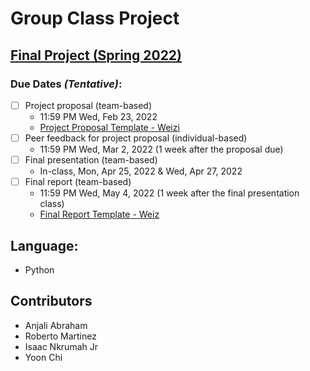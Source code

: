 # Group Class Project

## [Final Project (Spring 2022)](https://paper.dropbox.com/doc/Final-Project-Spring-2022-GdjGGrS6RSJ4dnPqOrMbt)
### Due Dates <em>(Tentative)</em>:
- [ ] Project proposal (team-based)
    - 11:59 PM Wed, Feb 23, 2022
    - [Project Proposal Template - Weizi](https://github.com/weizi-li/weizi-li.github.io/blob/master/teaching/%5BTemplate%5D%20Project%20Proposal.docx)
- [ ] Peer feedback for project proposal (individual-based)
    - 11:59 PM Wed, Mar 2, 2022 (1 week after the proposal due)
- [ ] Final presentation (team-based)
    - In-class, Mon, Apr 25, 2022 & Wed, Apr 27, 2022
- [ ] Final report (team-based)
    - 11:59 PM Wed, May 4, 2022 (1 week after the final presentation class)
    - [Final Report Template - Weiz](https://github.com/weizi-li/weizi-li.github.io/blob/master/teaching/%5BTemplate%5D%20Final%20Report.docx)

## Language:
- Python


## Contributors
- Anjali Abraham
- Roberto Martinez
- Isaac Nkrumah Jr 
- Yoon Chi


